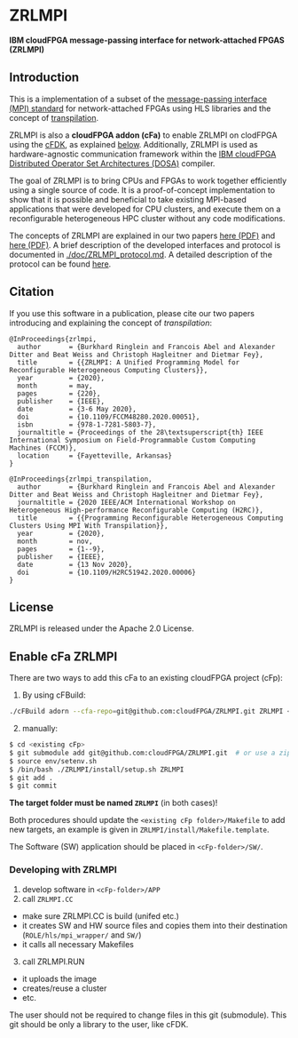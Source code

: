 ZRLMPI
===================
**IBM cloudFPGA message-passing interface for network-attached FPGAS (ZRLMPI)**


Introduction
------------------

This is a implementation of a subset of the [message-passing interface (MPI) standard](https://en.wikipedia.org/wiki/Message_Passing_Interface) for network-attached FPGAs using HLS libraries and the concept of [transpilation](https://ieeexplore.ieee.org/abstract/document/9307074).

ZRLMPI is also a **cloudFPGA addon (cFa)** to enable ZRLMPI on clodFPGA using the [cFDK](https://github.com/cloudFPGA/cFDK), as explained [below](#Enable-cFa-ZRLMPI).
Additionally, ZRLMPI is used as hardware-agnostic communication framework within the [IBM cloudFPGA Distributed Operator Set Architectures (DOSA)](https://github.com/cloudFPGA/DOSA) compiler.

The goal of ZRLMPI is to bring CPUs and FPGAs to work together efficiently using a single source of code. It is a proof-of-concept implementation to show that it is possible and beneficial to take existing MPI-based applications that were developed for CPU clusters, and execute them on a reconfigurable heterogeneous HPC cluster without any code modifications.

The concepts of ZRLMPI are explained in our two papers [here (PDF)](https://0xcaffee.blog/posts/attachments/FCCM20.pdf) and [here (PDF)](https://0xcaffee.blog/posts/attachments/H2RC20.pdf).
A brief description of the developed interfaces and protocol is documented in [./doc/ZRLMPI_protocol.md](./doc/ZRLMPI_protocol.md). A detailed description of the protocol can be found [here](https://doi.org/10.5281/zenodo.7957659).


Citation
------------------

If you use this software in a publication, please cite our two papers introducing and explaining the concept of *transpilation*:

```
@InProceedings{zrlmpi,
  author       = {Burkhard Ringlein and Francois Abel and Alexander Ditter and Beat Weiss and Christoph Hagleitner and Dietmar Fey},
  title        = {{ZRLMPI: A Unified Programming Model for Reconfigurable Heterogeneous Computing Clusters}},
  year         = {2020},
  month        = may,
  pages        = {220},
  publisher    = {IEEE},
  date         = {3-6 May 2020},
  doi          = {10.1109/FCCM48280.2020.00051},
  isbn         = {978-1-7281-5803-7},
  journaltitle = {Proceedings of the 28\textsuperscript{th} IEEE International Symposium on Field-Programmable Custom Computing Machines (FCCM)},
  location     = {Fayetteville, Arkansas}
}

@InProceedings{zrlmpi_transpilation,
  author       = {Burkhard Ringlein and Francois Abel and Alexander Ditter and Beat Weiss and Christoph Hagleitner and Dietmar Fey},
  journaltitle = {2020 IEEE/ACM International Workshop on Heterogeneous High-performance Reconfigurable Computing (H2RC)},
  title        = {{Programming Reconfigurable Heterogeneous Computing Clusters Using MPI With Transpilation}},
  year         = {2020},
  month        = nov,
  pages        = {1--9},
  publisher    = {IEEE},
  date         = {13 Nov 2020},
  doi          = {10.1109/H2RC51942.2020.00006}
}
```


License
------------------

ZRLMPI is released under the Apache 2.0 License.


Enable cFa ZRLMPI
-----------------

There are two ways to add this cFa to an existing cloudFPGA project (cFp): 

1. By using cFBuild:
```bash
./cFBuild adorn --cfa-repo=git@github.com:cloudFPGA/ZRLMPI.git ZRLMPI <path-to-cFp-folder>
```

2. manually:
```bash
$ cd <existing cFp>
$ git submodule add git@github.com:cloudFPGA/ZRLMPI.git  # or use a zip-folder, if no access to github
$ source env/setenv.sh
$ /bin/bash ./ZRLMPI/install/setup.sh ZRLMPI
$ git add .
$ git commit
```

**The target folder must be named `ZRLMPI`** (in both cases)!


Both procedures should update the `<existing cFp folder>/Makefile` to add new targets, an example is given in `ZRLMPI/install/Makefile.template`.

The Software (SW) application should be placed in `<cFp-folder>/SW/`.


### Developing with ZRLMPI

1. develop software in `<cFp-folder>/APP`
2. call `ZRLMPI.CC`
  - make sure ZRLMPI.CC is build (unifed etc.)
  - it creates SW and HW source files and copies them into their destination (`ROLE/hls/mpi_wrapper/` and `SW/`)
  - it calls all necessary Makefiles
3. call ZRLMPI.RUN 
  - it uploads the image
  - creates/reuse a cluster
  - etc.

The user should not be required to change files in this git (submodule). This git should be only a library to the user, like cFDK.






